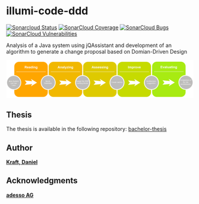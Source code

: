 # illumi-code-ddd
[![Sonarcloud Status](https://sonarcloud.io/api/project_badges/measure?project=DanielKraft_illumi-code-ddd&metric=alert_status)](https://sonarcloud.io/dashboard?id=DanielKraft_illumi-code-ddd) 
[![SonarCloud Coverage](https://sonarcloud.io/api/project_badges/measure?project=DanielKraft_illumi-code-ddd&metric=coverage)](https://sonarcloud.io/component_measures/metric/coverage/list?id=DanielKraft_illumi-code-ddd)
[![SonarCloud Bugs](https://sonarcloud.io/api/project_badges/measure?project=DanielKraft_illumi-code-ddd&metric=bugs)](https://sonarcloud.io/component_measures/metric/reliability_rating/list?id=DanielKraft_illumi-code-ddd)
[![SonarCloud Vulnerabilities](https://sonarcloud.io/api/project_badges/measure?project=DanielKraft_illumi-code-ddd&metric=vulnerabilities)](https://sonarcloud.io/component_measures/metric/security_rating/list?id=DanielKraft_illumi-code-ddd)

Analysis of a Java system using jQAssistant and development of an algorithm to generate a change proposal based on Domian-Driven Design

![Workflow of illumi-code-ddd](/gfx/Workflow_eng.png?raw=true "Workflow")

## Thesis
The thesis is available in the following repository: [bachelor-thesis](https://github.com/DanielKraft/bachelor-thesis)

## Author
[**Kraft, Daniel**](https://github.com/DanielKraft)

## Acknowledgments
[**adesso AG**](https://www.adesso.de/de/)
